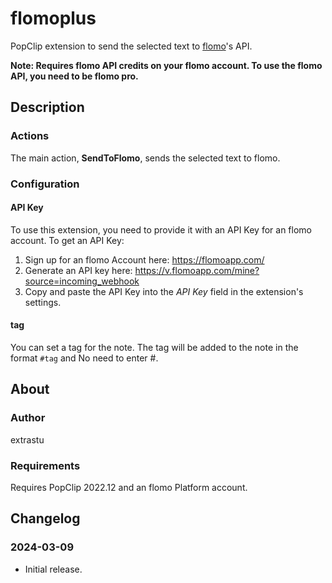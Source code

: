 # flomoplus

PopClip extension to send the selected text to [flomo](https://flomoapp.com)'s API.

**Note: Requires flomo API credits on your flomo account. To use the flomo API, you need to be flomo pro.**

## Description

### Actions

The main action, **SendToFlomo**, sends the selected text to flomo.

### Configuration

#### API Key

To use this extension, you need to provide it with an API Key for an flomo
account. To get an API Key:

1. Sign up for an flomo Account here: <https://flomoapp.com/>
2. Generate an API key here: <https://v.flomoapp.com/mine?source=incoming_webhook>
3. Copy and paste the API Key into the _API Key_ field in
   the extension's settings.

#### tag

You can set a tag for the note. The tag will be added to the note in the format `#tag` and No need to enter #.

## About

### Author

extrastu

### Requirements

Requires PopClip 2022.12 and an flomo Platform account.

## Changelog

### 2024-03-09

- Initial release.

